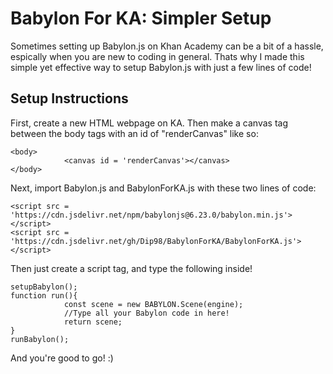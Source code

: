 # Babylon For KA: Simpler Setup
Sometimes setting up Babylon.js on Khan Academy can be a bit of a hassle, espically when you are new to coding in general. Thats why I made this simple yet effective way to setup Babylon.js with just a few lines of code!

## Setup Instructions
First, create a new HTML webpage on KA. Then make a canvas tag between the body tags with an id of "renderCanvas" like so:
```
<body>
            <canvas id = 'renderCanvas'></canvas>
</body>
```
            
Next, import Babylon.js and BabylonForKA.js with these two lines of code:
```
<script src = 'https://cdn.jsdelivr.net/npm/babylonjs@6.23.0/babylon.min.js'></script>  
<script src = 'https://cdn.jsdelivr.net/gh/Dip98/BabylonForKA/BabylonForKA.js'></script>
```

Then just create a script tag, and type the following inside! 
```
setupBabylon();
function run(){
            const scene = new BABYLON.Scene(engine);
            //Type all your Babylon code in here!
            return scene;
}
runBabylon();
```

And you're good to go! :)
